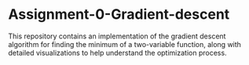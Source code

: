 # Assignment-0-Gradient-descent
This repository contains an implementation of the gradient descent algorithm for finding the minimum of a two-variable function, along with detailed visualizations to help understand the optimization process.
